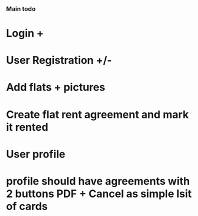 
### Main todo

# Login +

# User Registration +/-

# Add flats + pictures

# Create flat rent agreement and mark it rented

# User profile


# profile should have agreements with 2 buttons PDF + Cancel as simple lsit of cards
